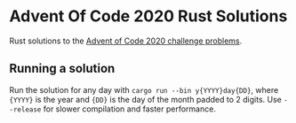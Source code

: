 # Advent Of Code 2020 Rust Solutions

Rust solutions to the [Advent of Code 2020 challenge problems](https://adventofcode.com/).

## Running a solution

Run the solution for any day with `cargo run --bin y{YYYY}day{DD}`, where `{YYYY}` is the year and `{DD}` is the day of the month padded to 2 digits. Use `--release` for slower compilation and faster performance.
